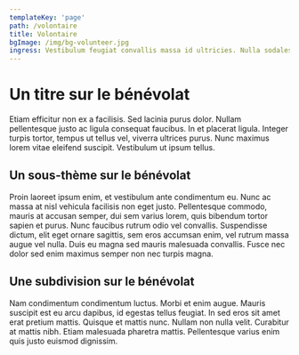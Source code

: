 ```yaml
---
templateKey: 'page'
path: /volontaire
title: Volontaire
bgImage: /img/bg-volunteer.jpg
ingress: Vestibulum feugiat convallis massa id ultricies. Nulla sodales est nec pharetra fermentum ad est dolores.
---
```

# Un titre sur le bénévolat
Etiam efficitur non ex a facilisis. Sed lacinia purus dolor. Nullam pellentesque justo ac ligula consequat faucibus. In et placerat ligula. Integer turpis tortor, tempus ut tellus vel, viverra ultrices purus. Nunc maximus lorem vitae eleifend suscipit. Vestibulum ut ipsum tellus. 

## Un sous-thème sur le bénévolat
Proin laoreet ipsum enim, et vestibulum ante condimentum eu. Nunc ac massa at nisl vehicula facilisis non eget justo. Pellentesque commodo, mauris at accusan semper, dui sem varius lorem, quis bibendum tortor sapien et purus. Nunc faucibus rutrum odio vel convallis. Suspendisse dictum, elit eget ornare sagittis, sem eros accumsan enim, vel rutrum massa augue vel nulla. Duis eu magna sed mauris malesuada convallis. Fusce nec dolor sed enim maximus semper non nec turpis magna. 

## Une subdivision sur le bénévolat
Nam condimentum condimentum luctus. Morbi et enim augue. Mauris suscipit est eu arcu dapibus, id egestas tellus feugiat. In sed eros sit amet erat pretium mattis. Quisque et mattis nunc. Nullam non nulla velit. Curabitur at mattis nibh. Etiam malesuada pharetra mattis. Pellentesque varius enim quis justo euismod dignissim.